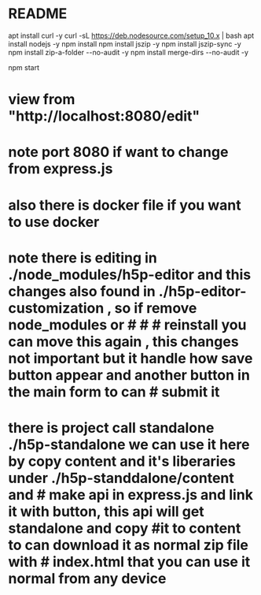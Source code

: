# README #


apt install curl -y
curl -sL https://deb.nodesource.com/setup_10.x | bash
apt install nodejs -y
npm install
npm install jszip -y
npm install jszip-sync -y
npm install zip-a-folder --no-audit -y
npm install merge-dirs --no-audit -y

npm start
# view from "http://localhost:8080/edit"
# note port 8080 if want to change from express.js
# also there is docker file if you want to use docker
# note there is editing in ./node_modules/h5p-editor and this changes also found in ./h5p-editor-customization , so if remove node_modules or # # # reinstall you can move this again , this changes not important but it handle how save button appear and another button in the main form to can # submit it

# there is project call standalone ./h5p-standalone we can use it here by copy content and it's liberaries under ./h5p-standdalone/content and    # make api in express.js and link it with button, this api will get standalone and copy #it to content to can download it as normal zip file with # index.html that you can use it normal from any device
